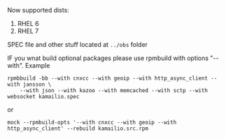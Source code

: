 Now supported dists:

1. RHEL 6
1. RHEL 7

SPEC file and other stuff located at `../obs` folder

IF you wnat build optional packages please use rpmbuild with options "--with". Example

```
rpmbbuild -bb --with cnxcc --with geoip --with http_async_client --with jansson \
    --with json --with kazoo --with memcached --with sctp --with websocket kamailio.spec
```

or

```
mock --rpmbuild-opts '--with cnxcc --with geoip --with http_async_client' --rebuild kamailio.src.rpm
```

